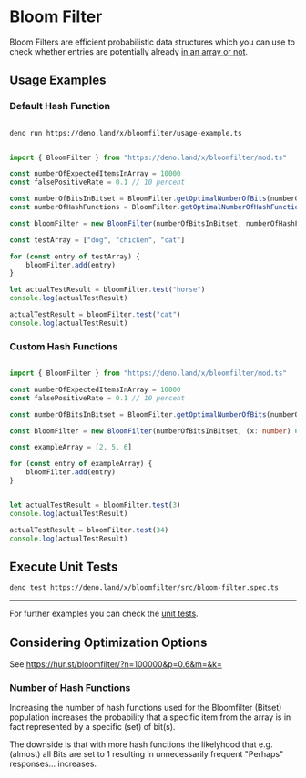 # Bloom Filter
Bloom Filters are efficient probabilistic data structures which you can use to check whether entries are potentially already [in an array or not](https://www.youtube.com/watch?v=gBygn3cVP80).

## Usage Examples

### Default Hash Function
```sh

deno run https://deno.land/x/bloomfilter/usage-example.ts

```


```ts

import { BloomFilter } from "https://deno.land/x/bloomfilter/mod.ts"

const numberOfExpectedItemsInArray = 10000
const falsePositiveRate = 0.1 // 10 percent

const numberOfBitsInBitset = BloomFilter.getOptimalNumberOfBits(numberOfExpectedItemsInArray, falsePositiveRate)
const numberOfHashFunctions = BloomFilter.getOptimalNumberOfHashFunctions(numberOfBitsInBitset, numberOfExpectedItemsInArray)

const bloomFilter = new BloomFilter(numberOfBitsInBitset, numberOfHashFunctions)

const testArray = ["dog", "chicken", "cat"]

for (const entry of testArray) {
    bloomFilter.add(entry)
}

let actualTestResult = bloomFilter.test("horse")
console.log(actualTestResult)

actualTestResult = bloomFilter.test("cat")
console.log(actualTestResult)

```


### Custom Hash Functions
```ts

import { BloomFilter } from "https://deno.land/x/bloomfilter/mod.ts"

const numberOfExpectedItemsInArray = 10000
const falsePositiveRate = 0.1 // 10 percent

const numberOfBitsInBitset = BloomFilter.getOptimalNumberOfBits(numberOfExpectedItemsInArray, falsePositiveRate)

const bloomFilter = new BloomFilter(numberOfBitsInBitset, (x: number) => (x * 2) % 11, (x: number) => (x * 3) % 11, (x: number) => (x * 4) % 11)

const exampleArray = [2, 5, 6]

for (const entry of exampleArray) {
    bloomFilter.add(entry)
}


let actualTestResult = bloomFilter.test(3)
console.log(actualTestResult)

actualTestResult = bloomFilter.test(34)
console.log(actualTestResult)

```

## Execute Unit Tests
```sh
deno test https://deno.land/x/bloomfilter/src/bloom-filter.spec.ts
```

---
  
For further examples you can check the [unit tests](https://github.com/michael-spengler/bloomfilter/blob/main/src/bloom-filter.spec.ts).


## Considering Optimization Options
See https://hur.st/bloomfilter/?n=100000&p=0.6&m=&k=

### Number of Hash Functions
Increasing the number of hash functions used for the Bloomfilter (Bitset) population increases the probability that a specific item from the array is in fact represented by a specific (set) of bit(s). 

The downside is that with more hash functions the likelyhood that e.g. (almost) all Bits are set to 1 resulting in unnecessarily frequent "Perhaps" responses...  increases.

  
